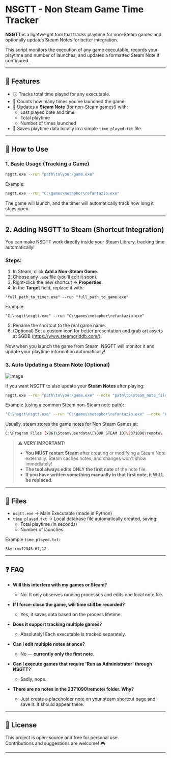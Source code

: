 # NSGTT - Non Steam Game Time Tracker

**NSGTT** is a lightweight tool that tracks playtime for non-Steam games and optionally updates Steam Notes for better integration.

This script monitors the execution of any game executable, records your playtime and number of launches, and updates a formatted Steam Note if configured.

---

## 📜 Features

- 🕒 Tracks total time played for any executable.
- 🔁 Counts how many times you've launched the game.
- 📄 Updates a **Steam Note** (for non-Steam games!) with:
  - Last played date and time
  - Total playtime
  - Number of times launched
- 💾 Saves playtime data locally in a simple `time_played.txt` file.

---

## 🚀 How to Use

### 1. Basic Usage (Tracking a Game)

```bash
nsgtt.exe --run "path\to\your\game.exe"
```

Example:

```bash
nsgtt.exe --run "C:\games\metaphor\refantazio.exe"
```

The game will launch, and the timer will automatically track how long it stays open.

---

## 2. Adding NSGTT to Steam (Shortcut Integration)

You can make NSGTT work directly inside your Steam Library, tracking time automatically!

### Steps:

1. In Steam, click **Add a Non-Steam Game**.
2. Choose any `.exe` file (you'll edit it soon).
3. Right-click the new shortcut → **Properties**.
4. In the **Target** field, replace it with:

```plaintext
"full_path_to_timer.exe" --run "full_path_to_game.exe"
```

Example:

```plaintext
"C:\nsgtt\nsgtt.exe" --run "C:\games\metaphor\refantazio.exe"
```

5. Rename the shortcut to the real game name.
6. (Optional) Set a custom icon for better presentation and grab art assets at SGDB (https://www.steamgriddb.com/).

Now when you launch the game from Steam, NSGTT will monitor it and update your playtime information automatically!

### 3. Auto Updating a Steam Note (Optional)

![image](https://github.com/user-attachments/assets/a4339846-12e1-493d-9396-4d04129db51f)

If you want NSGTT to also update your **Steam Notes** after playing:

```bash
nsgtt.exe --run "path\to\your\game.exe" --note "path\to\steam_note_file"
```

Example (using a common Steam non-Steam note path):

```bash
"C:\nsgtt\nsgtt.exe" --run "C:\games\metaphor\refantazio.exe" --note "C:\Program Files (x86)\Steam\userdata\[YOUR STEAM ID]\2371090\remote\notes_shortcut_Metaphor___ReFantazio"
```

Usually, steam stores the game notes for Non Steam Games at: 
```bash 
C:\Program Files (x86)\Steam\userdata\[YOUR STEAM ID]\2371090\remote\
```


> ⚠️ **VERY IMPORTANT:**  
> 
> - **You MUST restart Steam** after creating or modifying a Steam Note externally. Steam caches notes, and changes won't show immediately!
> - **The tool always edits ONLY the first note** of the note file.
> - **If you have written something manually in that first note, it WILL be replaced**.

---

## 📂 Files

- `nsgtt.exe` → Main Executable (made in Python)
- `time_played.txt` → Local database file automatically created, saving:
  - Total playtime (in seconds)
  - Number of launches

Example `time_played.txt`:

```
Skyrim=12345.67,12
```

---

## ❓ FAQ

- **Will this interfere with my games or Steam?**
  - No. It only observes running processes and edits one local note file.

- **If I force-close the game, will time still be recorded?**
  - Yes, it saves data based on the process lifetime.

- **Does it support tracking multiple games?**
  - Absolutely! Each executable is tracked separately.

- **Can I edit multiple notes at once?**
  - No — **currently only the first note**.
 
- **Can I execute games that require 'Run as Administrator' through NSGTT?**
  - Sadly, nope.
    
 - **There are no notes in the 2371090\remote\ folder. Why?**
   - Just create a placeholder note on your steam shortcut page and save it. It should appear there.
---

## 🧠 License

This project is open-source and free for personal use.  
Contributions and suggestions are welcome! 🎮

---
